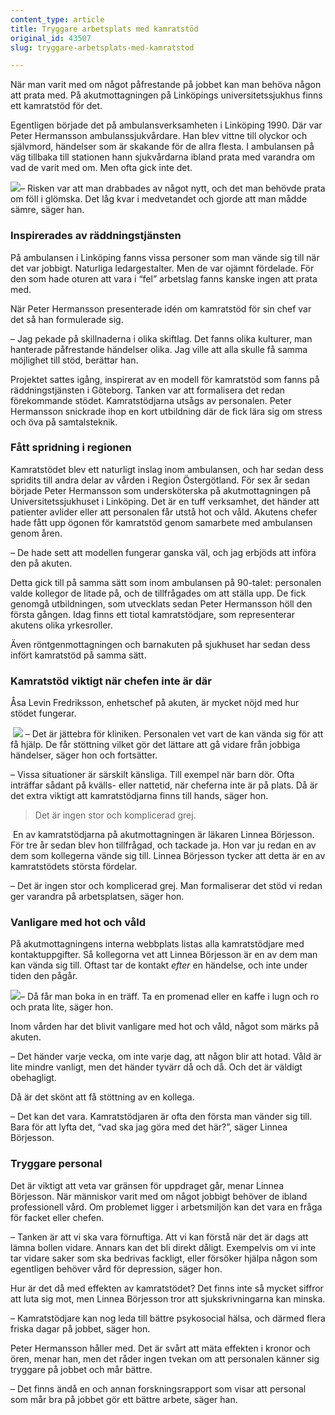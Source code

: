 ```yaml
---
content_type: article
title: Tryggare arbetsplats med kamratstöd
original_id: 43507
slug: tryggare-arbetsplats-med-kamratstod

---
```


När man varit med om något påfrestande på jobbet kan man behöva någon att prata med. På akutmottagningen på Linköpings universitetssjukhus finns ett kamratstöd för det.

Egentligen började det på ambulansverksamheten i Linköping 1990. Där var Peter Hermansson ambulanssjukvårdare. Han blev vittne till olyckor och självmord, händelser som är skakande för de allra flesta. I ambulansen på väg tillbaka till stationen hann sjukvårdarna ibland prata med varandra om vad de varit med om. Men ofta gick inte det.

[![](https://www.suntarbetsliv.se/wp-content/uploads/2019/12/200x220-peter-hermansson.jpg)](https://www.suntarbetsliv.se/wp-content/uploads/2019/12/200x220-peter-hermansson.jpg)– Risken var att man drabbades av något nytt, och det man behövde prata om föll i glömska. Det låg kvar i medvetandet och gjorde att man mådde sämre, säger han.

### Inspirerades av räddningstjänsten

På ambulansen i Linköping fanns vissa personer som man vände sig till när det var jobbigt. Naturliga ledargestalter. Men de var ojämnt fördelade. För den som hade oturen att vara i “fel” arbetslag fanns kanske ingen att prata med.

När Peter Hermansson presenterade idén om kamratstöd för sin chef var det så han formulerade sig.

– Jag pekade på skillnaderna i olika skiftlag. Det fanns olika kulturer, man hanterade påfrestande händelser olika. Jag ville att alla skulle få samma möjlighet till stöd, berättar han.

Projektet sattes igång, inspirerat av en modell för kamratstöd som fanns på räddningstjänsten i Göteborg. Tanken var att formalisera det redan förekommande stödet. Kamratstödjarna utsågs av personalen. Peter Hermansson snickrade ihop en kort utbildning där de fick lära sig om stress och öva på samtalsteknik.

### Fått spridning i regionen

Kamratstödet blev ett naturligt inslag inom ambulansen, och har sedan dess spridits till andra delar av vården i Region Östergötland. För sex år sedan började Peter Hermansson som undersköterska på akutmottagningen på Universitetssjukhuset i Linköping. Det är en tuff verksamhet, det händer att patienter avlider eller att personalen får utstå hot och våld. Akutens chefer hade fått upp ögonen för kamratstöd genom samarbete med ambulansen genom åren.

– De hade sett att modellen fungerar ganska väl, och jag erbjöds att införa den på akuten.

Detta gick till på samma sätt som inom ambulansen på 90-talet: personalen valde kollegor de litade på, och de tillfrågades om att ställa upp. De fick genomgå utbildningen, som utvecklats sedan Peter Hermansson höll den första gången. Idag finns ett tiotal kamratstödjare, som representerar akutens olika yrkesroller.

Även röntgenmottagningen och barnakuten på sjukhuset har sedan dess infört kamratstöd på samma sätt.

### Kamratstöd viktigt när chefen inte är där

Åsa Levin Fredriksson, enhetschef på akuten, är mycket nöjd med hur stödet fungerar.

 [![](https://www.suntarbetsliv.se/wp-content/uploads/2019/12/200x220-asa-levin-fredriksson.jpg)](https://www.suntarbetsliv.se/wp-content/uploads/2019/12/200x220-asa-levin-fredriksson.jpg) – Det är jättebra för kliniken. Personalen vet vart de kan vända sig för att få hjälp. De får stöttning vilket gör det lättare att gå vidare från jobbiga händelser, säger hon och fortsätter.

– Vissa situationer är särskilt känsliga. Till exempel när barn dör. Ofta inträffar sådant på kvälls- eller nattetid, när cheferna inte är på plats. Då är det extra viktigt att kamratstödjarna finns till hands, säger hon.

> Det är ingen stor och komplicerad grej.

 En av kamratstödjarna på akutmottagningen är läkaren Linnea Börjesson. För tre år sedan blev hon tillfrågad, och tackade ja. Hon var ju redan en av dem som kollegerna vände sig till. Linnea Börjesson tycker att detta är en av kamratstödets största fördelar.

– Det är ingen stor och komplicerad grej. Man formaliserar det stöd vi redan ger varandra på arbetsplatsen, säger hon.

### Vanligare med hot och våld

På akutmottagningens interna webbplats listas alla kamratstödjare med kontaktuppgifter. Så kollegorna vet att Linnea Börjesson är en av dem man kan vända sig till. Oftast tar de kontakt _efter_ en händelse, och inte under tiden den pågår.

[![](https://www.suntarbetsliv.se/wp-content/uploads/2019/12/200x220-linnea-borjesson2-foto-stefan-jerrevang-tt.jpg)](https://www.suntarbetsliv.se/wp-content/uploads/2019/12/200x220-linnea-borjesson2-foto-stefan-jerrevang-tt.jpg)– Då får man boka in en träff. Ta en promenad eller en kaffe i lugn och ro och prata lite, säger hon.

Inom vården har det blivit vanligare med hot och våld, något som märks på akuten.

– Det händer varje vecka, om inte varje dag, att någon blir att hotad. Våld är lite mindre vanligt, men det händer tyvärr då och då. Och det är väldigt obehagligt.

Då är det skönt att få stöttning av en kollega.

– Det kan det vara. Kamratstödjaren är ofta den första man vänder sig till. Bara för att lyfta det, “vad ska jag göra med det här?”, säger Linnea Börjesson.

### Tryggare personal

Det är viktigt att veta var gränsen för uppdraget går, menar Linnea Börjesson. När människor varit med om något jobbigt behöver de ibland professionell vård. Om problemet ligger i arbetsmiljön kan det vara en fråga för facket eller chefen.

– Tanken är att vi ska vara förnuftiga. Att vi kan förstå när det är dags att lämna bollen vidare. Annars kan det bli direkt dåligt. Exempelvis om vi inte tar vidare saker som ska bedrivas fackligt, eller försöker hjälpa någon som egentligen behöver vård för depression, säger hon.

Hur är det då med effekten av kamratstödet? Det finns inte så mycket siffror att luta sig mot, men Linnea Börjesson tror att sjukskrivningarna kan minska.

– Kamratstödjare kan nog leda till bättre psykosocial hälsa, och därmed flera friska dagar på jobbet, säger hon.

Peter Hermansson håller med. Det är svårt att mäta effekten i kronor och ören, menar han, men det råder ingen tvekan om att personalen känner sig tryggare på jobbet och mår bättre.

– Det finns ändå en och annan forskningsrapport som visar att personal som mår bra på jobbet gör ett bättre arbete, säger han.

